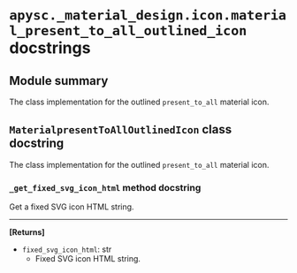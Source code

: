 # `apysc._material_design.icon.material_present_to_all_outlined_icon` docstrings

## Module summary

The class implementation for the outlined `present_to_all` material icon.

## `MaterialpresentToAllOutlinedIcon` class docstring

The class implementation for the outlined `present_to_all` material icon.

### `_get_fixed_svg_icon_html` method docstring

Get a fixed SVG icon HTML string.<hr>

**[Returns]**

- `fixed_svg_icon_html`: str
  - Fixed SVG icon HTML string.